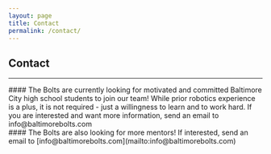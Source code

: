 ```yaml
---
layout: page
title: Contact
permalink: /contact/
---
```


<div class="container" markdown="1">
<section id="banner-card" class="card bg-light info-card" markdown="1">

<h1 class="mx-auto p-4">Contact</h1>
<hr class="mx-4 p-0">
<div class="p-4" markdown="1">
#### The Bolts are currently looking for motivated and committed Baltimore City high school students to join our team! While prior robotics experience is a plus, it is not required - just a willingness to learn and to work hard. If you are interested and want more information, send an email to info@baltimorebolts.com
<br>
#### The Bolts are also looking for more mentors! If interested, send an email to [info@baltimorebolts.com](mailto:info@baltimorebolts.com)
</div>

</section>
</div>
